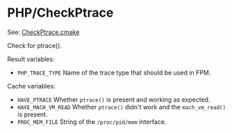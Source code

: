 # PHP/CheckPtrace

See: [CheckPtrace.cmake](https://github.com/petk/php-build-system/tree/master/cmake/cmake/modules/PHP/CheckPtrace.cmake)

Check for ptrace().

Result variables:

* `PHP_TRACE_TYPE`
  Name of the trace type that should be used in FPM.

Cache variables:

* `HAVE_PTRACE`
  Whether `ptrace()` is present and working as expected.
* `HAVE_MACH_VM_READ`
  Whether `ptrace()` didn't work and the `mach_vm_read()` is present.
* `PROC_MEM_FILE`
  String of the `/proc/pid/mem` interface.
